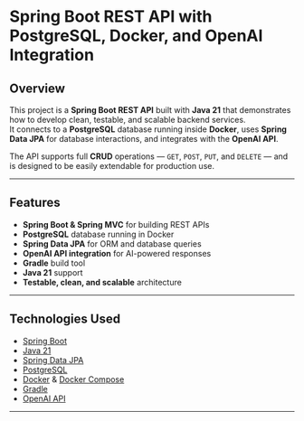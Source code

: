 # Spring Boot REST API with PostgreSQL, Docker, and OpenAI Integration

## Overview
This project is a **Spring Boot REST API** built with **Java 21** that demonstrates how to develop clean, testable, and scalable backend services.  
It connects to a **PostgreSQL** database running inside **Docker**, uses **Spring Data JPA** for database interactions, and integrates with the **OpenAI API**.

The API supports full **CRUD** operations — `GET`, `POST`, `PUT`, and `DELETE` — and is designed to be easily extendable for production use.

---

## Features
- **Spring Boot & Spring MVC** for building REST APIs
- **PostgreSQL** database running in Docker
- **Spring Data JPA** for ORM and database queries
- **OpenAI API integration** for AI-powered responses
- **Gradle** build tool
- **Java 21** support
- **Testable, clean, and scalable** architecture

---

## Technologies Used
- [Spring Boot](https://spring.io/projects/spring-boot)
- [Java 21](https://openjdk.org/projects/jdk/21/)
- [Spring Data JPA](https://spring.io/projects/spring-data-jpa)
- [PostgreSQL](https://www.postgresql.org/)
- [Docker](https://www.docker.com/) & [Docker Compose](https://docs.docker.com/compose/)
- [Gradle](https://maven.apache.org/)
- [OpenAI API](https://platform.openai.com/)

---
